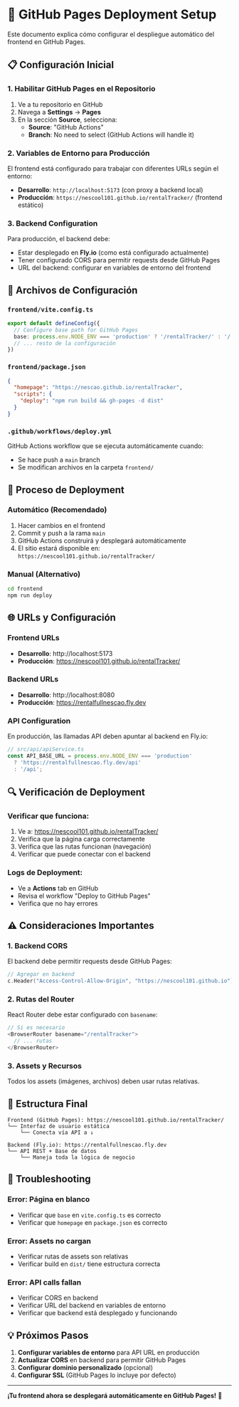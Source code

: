 # 🚀 GitHub Pages Deployment Setup

Este documento explica cómo configurar el despliegue automático del frontend en GitHub Pages.

## 📋 Configuración Inicial

### 1. **Habilitar GitHub Pages en el Repositorio**

1. Ve a tu repositorio en GitHub
2. Navega a **Settings** → **Pages**
3. En la sección **Source**, selecciona:
   - **Source**: "GitHub Actions"
   - **Branch**: No need to select (GitHub Actions will handle it)

### 2. **Variables de Entorno para Producción**

El frontend está configurado para trabajar con diferentes URLs según el entorno:

- **Desarrollo**: `http://localhost:5173` (con proxy a backend local)
- **Producción**: `https://nescool101.github.io/rentalTracker/` (frontend estático)

### 3. **Backend Configuration**

Para producción, el backend debe:
- Estar desplegado en **Fly.io** (como está configurado actualmente)
- Tener configurado CORS para permitir requests desde GitHub Pages
- URL del backend: configurar en variables de entorno del frontend

## 🔧 Archivos de Configuración

### **`frontend/vite.config.ts`**
```typescript
export default defineConfig({
  // Configure base path for GitHub Pages
  base: process.env.NODE_ENV === 'production' ? '/rentalTracker/' : '/',
  // ... resto de la configuración
})
```

### **`frontend/package.json`**
```json
{
  "homepage": "https://nescao.github.io/rentalTracker",
  "scripts": {
    "deploy": "npm run build && gh-pages -d dist"
  }
}
```

### **`.github/workflows/deploy.yml`**
GitHub Actions workflow que se ejecuta automáticamente cuando:
- Se hace push a `main` branch
- Se modifican archivos en la carpeta `frontend/`

## 🚀 Proceso de Deployment

### **Automático** (Recomendado)
1. Hacer cambios en el frontend
2. Commit y push a la rama `main`
3. GitHub Actions construirá y desplegará automáticamente
4. El sitio estará disponible en: `https://nescool101.github.io/rentalTracker/`

### **Manual** (Alternativo)
```bash
cd frontend
npm run deploy
```

## 🌐 URLs y Configuración

### **Frontend URLs**
- **Desarrollo**: http://localhost:5173
- **Producción**: https://nescool101.github.io/rentalTracker/

### **Backend URLs** 
- **Desarrollo**: http://localhost:8080
- **Producción**: https://rentalfullnescao.fly.dev

### **API Configuration**
En producción, las llamadas API deben apuntar al backend en Fly.io:

```typescript
// src/api/apiService.ts
const API_BASE_URL = process.env.NODE_ENV === 'production' 
  ? 'https://rentalfullnescao.fly.dev/api' 
  : '/api';
```

## 🔍 Verificación de Deployment

### **Verificar que funciona:**
1. Ve a: https://nescool101.github.io/rentalTracker/
2. Verifica que la página carga correctamente
3. Verifica que las rutas funcionan (navegación)
4. Verificar que puede conectar con el backend

### **Logs de Deployment:**
- Ve a **Actions** tab en GitHub
- Revisa el workflow "Deploy to GitHub Pages"
- Verifica que no hay errores

## ⚠️ Consideraciones Importantes

### **1. Backend CORS**
El backend debe permitir requests desde GitHub Pages:
```go
// Agregar en backend
c.Header("Access-Control-Allow-Origin", "https://nescool101.github.io")
```

### **2. Rutas del Router**
React Router debe estar configurado con `basename`:
```typescript
// Si es necesario
<BrowserRouter basename="/rentalTracker">
  // ... rutas
</BrowserRouter>
```

### **3. Assets y Recursos**
Todos los assets (imágenes, archivos) deben usar rutas relativas.

## 🎯 Estructura Final

```
Frontend (GitHub Pages): https://nescool101.github.io/rentalTracker/
└── Interfaz de usuario estática
    └── Conecta vía API a ↓

Backend (Fly.io): https://rentalfullnescao.fly.dev
└── API REST + Base de datos
    └── Maneja toda la lógica de negocio
```

## 🚨 Troubleshooting

### **Error: Página en blanco**
- Verificar que `base` en `vite.config.ts` es correcto
- Verificar que `homepage` en `package.json` es correcto

### **Error: Assets no cargan**
- Verificar rutas de assets son relativas
- Verificar build en `dist/` tiene estructura correcta

### **Error: API calls fallan**
- Verificar CORS en backend
- Verificar URL del backend en variables de entorno
- Verificar que backend está desplegado y funcionando

## 💡 Próximos Pasos

1. **Configurar variables de entorno** para API URL en producción
2. **Actualizar CORS** en backend para permitir GitHub Pages
3. **Configurar dominio personalizado** (opcional)
4. **Configurar SSL** (GitHub Pages lo incluye por defecto)

---

**¡Tu frontend ahora se desplegará automáticamente en GitHub Pages!** 🎉 